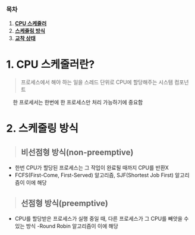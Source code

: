 ### 목차

1. [**CPU 스케줄러**](#1-CPU-스케줄러란?)
2. [**스케줄링 방식**](#2-스케줄링-방식)
3. [**교착 상태**](#3-교착-상태)

# 1. CPU 스케줄러란?

> 프로세스에서 해야 하는 일을 스레드 단위로 CPU에 할당해주는 시스템 컴포넌트
> <br/>

&emsp; 한 프로세서는 한번에 한 프로세스만 처리 가능하기에 중요함

# 2. 스케줄링 방식

> ## 비선점형 방식(non-preemptive)

- 한번 CPU가 할당된 프로세스는 그 작업이 완료될 때까지 CPU를 반환X
- FCFS(First-Come, First-Served) 알고리즘, SJF(Shortest Job First) 알고리즘이 이에 해당

> ## 선점형 방식(preemptive)

- CPU를 할당받은 프로세스가 실행 중일 때, 다른 프로세스가 그 CPU를 빼앗을 수 있는 방식
  -Round Robin 알고리즘이 이에 해당
